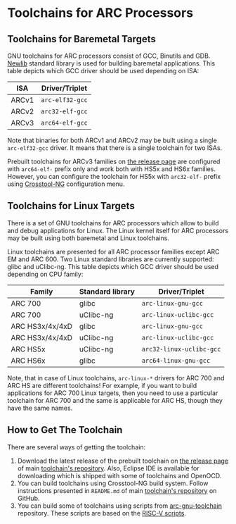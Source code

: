 # Toolchains for ARC Processors

## Toolchains for Baremetal Targets

GNU toolchains for ARC processors consist of GCC, Binutils and GDB. [Newlib](https://sourceware.org/newlib/) standard library is used for building baremetal applications. This table depicts which GCC driver should be used depending on ISA:

| ISA    | Driver/Triplet |
|--------|----------------|
| ARCv1  | `arc-elf32-gcc`|
| ARCv2  | `arc32-elf-gcc`|
| ARCv3  | `arc64-elf-gcc`|

Note that binaries for both ARCv1 and ARCv2 may be built using a single `arc-elf32-gcc` driver. It means
that there is a single toolchain for two ISAs.

Prebuilt toolchains for ARCv3 families on
[the release page](https://github.com/foss-for-synopsys-dwc-arc-processors/toolchain/releases)
are configured with `arc64-elf-` prefix only and work both with HS5x and HS6x
families. However, you can configure the toolchain for HS5x with `arc32-elf-` prefix using
[Crosstool-NG](https://github.com/foss-for-synopsys-dwc-arc-processors/toolchain#crosstool-ng-configuration-manual-tuning)
configuration menu.

## Toolchains for Linux Targets

There is a set of GNU toolchains for ARC processors which allow to build and debug
applications for Linux. The Linux kernel itself for ARC processors may be built using
both baremetal and Linux toolchains.

Linux toolchains are presented for all ARC processor families except ARC EM and ARC 600.
Two Linux standard libraries are currently supported: glibc and uClibc-ng.
This table depicts which GCC driver should be used depending on CPU family:

| Family             | Standard library | Driver/Triplet           |
| -----------------  | ---------------- | ------------------------ |
| ARC 700            | glibc            | `arc-linux-gnu-gcc`      |
| ARC 700            | uClibc-ng        | `arc-linux-uclibc-gcc`   |
| ARC HS3x/4x/4xD    | glibc            | `arc-linux-gnu-gcc`      |
| ARC HS3x/4x/4xD    | uClibc-ng        | `arc-linux-uclibc-gcc`   |
| ARC HS5x           | uClibc-ng        | `arc32-linux-uclibc-gcc` |
| ARC HS6x           | glibc            | `arc64-linux-gnu-gcc`    |

Note, that in case of Linux toolchains, `arc-linux-*` drivers for ARC 700 and ARC HS are
different toolchains! For example, if you want to build applications for ARC 700 Linux targets,
then you need to use a particular toolchain for ARC 700 and the same is applicable for ARC HS,
though they have the same names.

## How to Get The Toolchain

There are several ways of getting the toolchain:

1. Download the latest release of the prebuilt toolchain on [the release page](https://github.com/foss-for-synopsys-dwc-arc-processors/toolchain/releases)
   of main [toolchain's repository](https://github.com/foss-for-synopsys-dwc-arc-processors/toolchain). Also, Eclipse IDE
   is available for downloading which is shipped with some of toolchains and OpenOCD.
2. You can build toolchains using Crosstool-NG build system. Follow instructions presented in
   `README.md` of main [toolchain's repository](https://github.com/foss-for-synopsys-dwc-arc-processors/toolchain)
   on GitHub.
3. You can build some of toolchains using scripts from [arc-gnu-toolchain](https://github.com/foss-for-synopsys-dwc-arc-processors/arc-gnu-toolchain)
   repository. These scripts are based on the [RISC-V scripts](https://github.com/riscv/riscv-gnu-toolchain).
